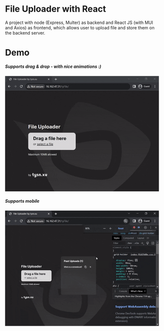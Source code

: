 # File Uploader with React
A project with node (Express, Multer) as backend and React JS (with MUI and Axios) as frontend, which allows user to upload file and store them on the backend server.

# Demo
##### Supports drag & drop - with nice animations :)
![](https://raw.githubusercontent.com/tysnxu/node-react-file-uploader/main/01%20DND.gif)


##### Supports mobile
![](https://raw.githubusercontent.com/tysnxu/node-react-file-uploader/main/02.%20Responsive.gif)

